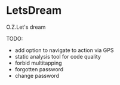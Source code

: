 # LetsDream
O.Z.Let's dream



TODO:

- add option to navigate to action via GPS
- static analysis tool for code quality
- forbid multitapping
- forgotten password
- change password

 
